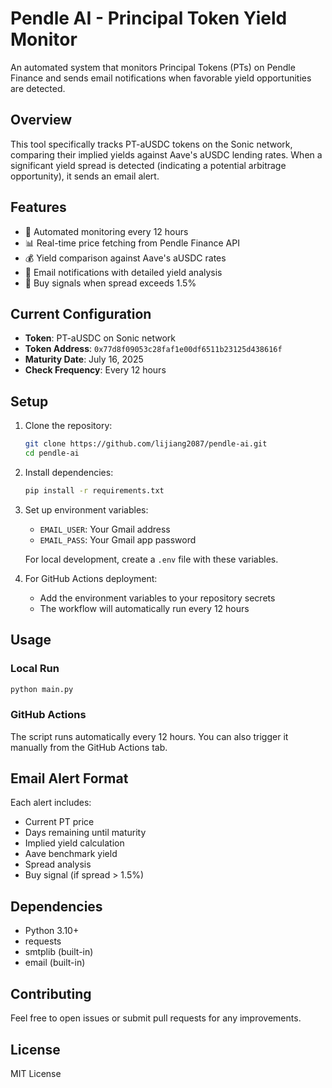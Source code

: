 # Pendle AI - Principal Token Yield Monitor

An automated system that monitors Principal Tokens (PTs) on Pendle Finance and sends email notifications when favorable yield opportunities are detected.

## Overview

This tool specifically tracks PT-aUSDC tokens on the Sonic network, comparing their implied yields against Aave's aUSDC lending rates. When a significant yield spread is detected (indicating a potential arbitrage opportunity), it sends an email alert.

## Features

- 🔄 Automated monitoring every 12 hours
- 📊 Real-time price fetching from Pendle Finance API
- 💰 Yield comparison against Aave's aUSDC rates
- 📧 Email notifications with detailed yield analysis
- 🚀 Buy signals when spread exceeds 1.5%

## Current Configuration

- **Token**: PT-aUSDC on Sonic network
- **Token Address**: `0x77d8f09053c28faf1e00df6511b23125d438616f`
- **Maturity Date**: July 16, 2025
- **Check Frequency**: Every 12 hours

## Setup

1. Clone the repository:
   ```bash
   git clone https://github.com/lijiang2087/pendle-ai.git
   cd pendle-ai
   ```

2. Install dependencies:
   ```bash
   pip install -r requirements.txt
   ```

3. Set up environment variables:
   - `EMAIL_USER`: Your Gmail address
   - `EMAIL_PASS`: Your Gmail app password

   For local development, create a `.env` file with these variables.

4. For GitHub Actions deployment:
   - Add the environment variables to your repository secrets
   - The workflow will automatically run every 12 hours

## Usage

### Local Run
```bash
python main.py
```

### GitHub Actions
The script runs automatically every 12 hours. You can also trigger it manually from the GitHub Actions tab.

## Email Alert Format

Each alert includes:
- Current PT price
- Days remaining until maturity
- Implied yield calculation
- Aave benchmark yield
- Spread analysis
- Buy signal (if spread > 1.5%)

## Dependencies

- Python 3.10+
- requests
- smtplib (built-in)
- email (built-in)

## Contributing

Feel free to open issues or submit pull requests for any improvements.

## License

MIT License
